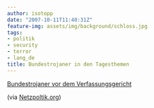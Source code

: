 ```yaml
---
author: isotopp
date: "2007-10-11T11:40:31Z"
feature-img: assets/img/background/schloss.jpg
tags:
- politik
- security
- terror
- lang_de
title: Bundestrojaner in den Tagesthemen
---
```

[Bundestrojaner vor dem Verfassungsgericht](https://www.youtube.com/watch?v=8uuk_XFW9oA)

(via 
[Netzpoltik.org](http://netzpolitik.org/2007/bundestrojaner-in-den-tagesthemen/))
